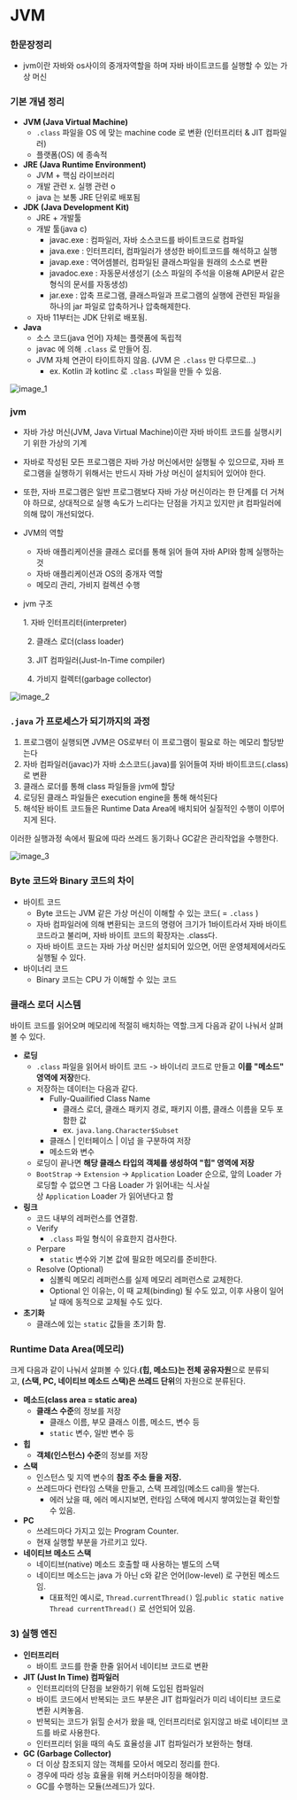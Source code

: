 # JVM

### 한문장정리

- jvm이란 자바와 os사이의 중개자역할을 하며 자바 바이트코드를 실행할 수 있는 가상 머신

### 기본 개념 정리

- **JVM (Java Virtual Machine)**
    - `.class` 파일을 OS 에 맞는 machine code 로 변환 (인터프리터 & JIT 컴파일러)
    - 플랫폼(OS) 에 종속적
- **JRE (Java Runtime Environment)**
    - JVM + 핵심 라이브러리
    - 개발 관련 x. 실행 관련 o
    - java 는 보통 JRE 단위로 배포됨
- **JDK (Java Development Kit)**
    - JRE + 개발툴
    - 개발 툴(java c)
        - javac.exe : 컴파일러, 자바 소스코드를 바이트코드로 컴파일
        - java.exe : 인터프리터, 컴파일러가 생성한 바이트코드를 해석하고 실행
        - javap.exe : 역어셈블러, 컴파일된 클래스파일을 원래의 소스로 변환
        - javadoc.exe : 자동문서생성기 (소스 파일의 주석을 이용해 API문서 같은 형식의 문서를 자동생성)
        - jar.exe : 압축 프로그램, 클래스파일과 프로그램의 실행에 관련된  파일을 하나의 jar 파일로 압축하거나 압축해제한다.
    - 자바 11부터는 JDK 단위로 배포됨.
- **Java**
    - 소스 코드(java 언어) 자체는 플랫폼에 독립적
    - javac 에 의해 `.class` 로 만들어 짐.
    - JVM 자체 연관이 타이트하지 않음. (JVM 은 `.class` 만 다루므로...)
        - ex. Kotlin 과 kotlinc 로 `.class` 파일을 만들 수 있음.

![image_1](./jvm/jvm_1.png)

### jvm

- 자바 가상 머신(JVM, Java Virtual Machine)이란 자바 바이트 코드를 실행시키기 위한 가상의 기계
- 자바로 작성된 모든 프로그램은 자바 가상 머신에서만 실행될 수 있으므로, 자바 프로그램을 실행하기 위해서는 반드시 자바 가상 머신이 설치되어 있어야 한다.
- 또한, 자바 프로그램은 일반 프로그램보다 자바 가상 머신이라는 한 단계를 더 거쳐야 하므로, 상대적으로 실행 속도가 느리다는 단점을 가지고 있지만 jit 컴파일러에 의해 많이 개선되었다.
- JVM의 역할
    - 자바 애플리케이션을 클래스 로더를 통해 읽어 들여 자바 API와 함께 실행하는 것
    - 자바 애플리케이션과 OS의 중개자 역할
    - 메모리 관리, 가비지 컬렉션 수행
- jvm 구조

    1. 자바 인터프리터(interpreter)

    2. 클래스 로더(class loader)

    3. JIT 컴파일러(Just-In-Time compiler)

    4. 가비지 컬렉터(garbage collector)

![image_2](./jvm/jvm_2.png)

### **`.java` 가 프로세스가 되기까지의 과정**

1. 프로그램이 실행되면 JVM은 OS로부터 이 프로그램이 필요로 하는 메모리 할당받는다
2. 자바 컴파일러(javac)가 자바 소스코드(.java)를 읽어들여 자바 바이트코드(.class)로 변환
3. 클래스 로더를 통해 class 파일들을 jvm에 할당
4. 로딩된 클래스 파일들은 execution engine을 통해 해석된다
5. 해석돤 바이트 코드들은 Runtime Data Area에 배치되어 실질적인 수행이 이루어지게 된다.

이러한 실행과정 속에서 필요에 따라 쓰레드 동기화나 GC같은 관리작업을 수행한다.

![image_3](./jvm/jvm_3.png)

### **Byte 코드와 Binary 코드의 차이**

- 바이트 코드
    - Byte 코드는 JVM 같은 가상 머신이 이해할 수 있는 코드( = `.class` )
    - 자바 컴파일러에 의해 변환되는 코드의 명령어 크기가 1바이트라서 자바 바이트 코드라고 불리며, 자바 바이트 코드의 확장자는 .class다.
    - 자바 바이트 코드는 자바 가상 머신만 설치되어 있으면, 어떤 운영체제에서라도 실행될 수 있다.
- 바이너리 코드
    - Binary 코드는 CPU 가 이해할 수 있는 코드

### 클래스 로더 시스템

바이트 코드를 읽어오며 메모리에 적절히 배치하는 역할.크게 다음과 같이 나눠서 살펴볼 수 있다.

- **로딩**
    - `.class` 파일을 읽어서 바이트 코드 -> 바이너리 코드로 만들고 **이를 "메소드" 영역에 저장**한다.
    - 저장하는 데이터는 다음과 같다.
        - Fully-Quailified Class Name
            - 클래스 로더, 클래스 패키지 경로, 패키지 이름, 클래스 이름을 모두 포함한 값
            - ex. `java.lang.Character$Subset`
        - 클래스 | 인터페이스 | 이넘 을 구분하여 저장
        - 메소드와 변수
    - 로딩이 끝나면 **해당 클래스 타입의 객체를 생성하여 "힙" 영역에 저장**
    - `BootStrap` -> `Extension` -> `Application` Loader 순으로, 앞의 Loader 가 로딩할 수 없으면 그 다음 Loader 가 읽어내는 식.사실상 `Application` Loader 가 읽어낸다고 함
- **링크**
    - 코드 내부의 레퍼런스를 연결함.
    - Verify
        - `.class` 파일 형식이 유효한지 검사한다.
    - Perpare
        - `static` 변수와 기본 값에 필요한 메모리를 준비한다.
    - Resolve (Optional)
        - 심볼릭 메모리 레퍼런스를 실제 메모리 레퍼런스로 교체한다.
        - Optional 인 이유는, 이 때 교체(binding) 될 수도 있고, 이후 사용이 일어날 때에 동적으로 교체될 수도 있다.
- **초기화**
    - 클래스에 있는 `static` 값들을 초기화 함.

### Runtime Data Area(메모리)

크게 다음과 같이 나눠서 살펴볼 수 있다.**(힙, 메소드)는 전체 공유자원**으로 분류되고, **(스택, PC, 네이티브 메소드 스택)은 쓰레드 단위**의 자원으로 분류된다.

- **메소드(class area = static area)**
    - **클래스 수준**의 정보를 저장
        - 클래스 이름, 부모 클래스 이름, 메소드, 변수 등
        - `static` 변수, 일반 변수 등
- **힙**
    - **객체(인스턴스) 수준**의 정보를 저장
- **스택**
    - 인스턴스 및 지역 변수의 **참조 주소 들을 저장.**
    - 쓰레드마다 런타임 스택을 만들고, 스택 프레임(메소드 call)을 쌓는다.
        - 에러 났을 때, 에러 메시지보면, 런타임 스택에 메시지 쌓여있는걸 확인할 수 있음.
- **PC**
    - 쓰레드마다 가지고 있는 Program Counter.
    - 현재 실행할 부분을 가르키고 있다.
- **네이티브 메소드 스택**
    - 네이티브(native) 메소드 호출할 때 사용하는 별도의 스택
    - 네이티브 메소드는 java 가 아닌 c와 같은 언어(low-level) 로 구현된 메소드임.
        - 대표적인 예시로, `Thread.currentThread()` 임.`public static native Thread currentThread()` 로 선언되어 있음.

### 3) 실행 엔진

- **인터프리터**
    - 바이트 코드를 한줄 한줄 읽어서 네이티브 코드로 변환
- **JIT (Just In Time) 컴파일러**
    - 인터프리터의 단점을 보완하기 위해 도입된 컴파일러
    - 바이트 코드에서 반복되는 코드 부분은 JIT 컴파일러가 미리 네이티브 코드로 변환 시켜놓음.
    - 반복되는 코드가 읽힐 순서가 왔을 때, 인터프리터로 읽지않고 바로 네이티브 코드를 바로 사용한다.
    - 인터프리터 읽을 때의 속도 효율성을 JIT 컴파일러가 보완하는 형태.
- **GC (Garbage Collector)**
    - 더 이상 참조되지 않는 객체를 모아서 메모리 정리를 한다.
    - 경우에 따라 성능 효율을 위해 커스터마이징을 해야함.
    - GC를 수행하는 모듈(쓰레드)가 있다.